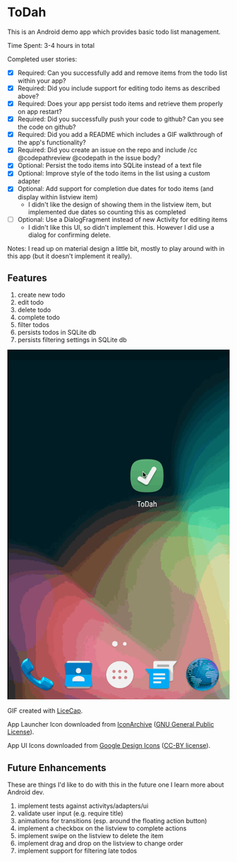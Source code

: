# ToDah

This is an Android demo app which provides basic todo list management.

Time Spent: 3-4 hours in total

Completed user stories:

* [x] Required: Can you successfully add and remove items from the todo list within your app?
* [x] Required: Did you include support for editing todo items as described above?
* [x] Required: Does your app persist todo items and retrieve them properly on app restart?
* [x] Required: Did you successfully push your code to github? Can you see the code on github?
* [x] Required: Did you add a README which includes a GIF walkthrough of the app's functionality?
* [x] Required: Did you create an issue on the repo and include /cc @codepathreview @codepath in the issue body?
* [x] Optional: Persist the todo items into SQLite instead of a text file
* [x] Optional: Improve style of the todo items in the list using a custom adapter
* [x] Optional: Add support for completion due dates for todo items (and display within listview item)
    - I didn't like the design of showing them in the listview item, but implemented due dates so counting this as completed
* [ ] Optional: Use a DialogFragment instead of new Activity for editing items
    -  I didn't like this UI, so didn't implement this.  However I did use a dialog for confirming delete.

 Notes:  I read up on material design a little bit, mostly to play around with in this app (but it doesn't implement it really).

## Features

1. create new todo
1. edit todo
1. delete todo
1. complete todo
1. filter todos
1. persists todos in SQLite db
1. persists filtering settings in SQLite db

![todah-walkthrough](todah-walkthrough.gif)

GIF created with [LiceCap](http://www.cockos.com/licecap/).

App Launcher Icon downloaded from [IconArchive](http://www.iconarchive.com/show/captiva-icons-by-bokehlicia/checkbox-icon.html) ([GNU General Public License](https://en.wikipedia.org/wiki/GNU_General_Public_License)).

App UI Icons downloaded from [Google Design Icons](https://www.google.com/design/icons/) ([CC-BY license](https://creativecommons.org/licenses/by/4.0/)).

## Future Enhancements

These are things I'd like to do with this in the future one I learn more about Android dev.

1. implement tests against activitys/adapters/ui
1. validate user input (e.g. require title)
1. animations for transitions (esp. around the floating action button)
1. implement a checkbox on the listview to complete actions
1. implement swipe on the listview to delete the item
1. implement drag and drop on the listview to change order
1. implement support for filtering late todos
